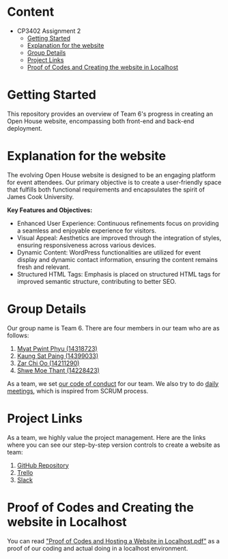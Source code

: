 # Content
* CP3402 Assignment 2
  * [Getting Started](#Getting-Started)
  * [Explanation for the website](#Explanation-for-the-website)
  * [Group Details](#Group-Details)
  * [Project Links](#Project-Links)
  * [Proof of Codes and Creating the website in Localhost](#Proof-of-Codes-and-Creating-the-website-in-Localhost)

 
# Getting Started
 
This repository provides an overview of Team 6's progress in creating an Open House website, encompassing both front-end and back-end deployment.

# Explanation for the website

The evolving Open House website is designed to be an engaging platform for event attendees. Our primary objective is to 
create a user-friendly space that fulfills both functional requirements and encapsulates the spirit of James Cook University.


**Key Features and Objectives:**
* Enhanced User Experience: Continuous refinements focus on providing a seamless and enjoyable experience for visitors. 
* Visual Appeal: Aesthetics are improved through the integration of styles, ensuring responsiveness across various devices. 
* Dynamic Content: WordPress functionalities are utilized for event display and dynamic contact information, ensuring the content remains fresh and relevant. 
* Structured HTML Tags: Emphasis is placed on structured HTML tags for improved semantic structure, contributing to better SEO.


# Group Details
 
Our group name is Team 6. There are four members in our team who are as follows:
1. [Myat Pwint Phyu (14318723)](https://www.linkedin.com/in/myat-pwint-phyu-67b587284/)
2. [Kaung Sat Paing (14399033)](https://www.linkedin.com/in/kaung-sat-paing-2b02b825b/?utm_source=share&utm_campaign=share_via&utm_content=profile&utm_medium=ios_app)
3. [Zar Chi Oo (14211290)](https://www.linkedin.com/in/zarchioo/)
4. [Shwe Moe Thant (14228423)](https://www.linkedin.com/in/shwe-moe-thant-454473223/)


As a team, we set [our code of conduct](https://docs.google.com/document/d/1kDKkVeRaLh9u8EgRC4VUBGRNnzZF26KD7whVBtHkiJ8/edit?usp=sharing) for our team.
We also try to do [daily meetings](https://miro.com/welcomeonboard/OU00RWc1eENZeWJUbnd0aktVVmlBeVhWZERtcWIwVUo2azM3Y3R4ekZEZjVNbnpsUHRjZE1POUUzQTdnS25xYnwzNDU4NzY0NTQxOTQyODkzMzQwfDI=?share_link_id=231631393104), which is inspired from SCRUM process.
 
 
# Project Links
 
As a team, we highly value the project management. Here are the links where you can see our step-by-step version controls
to create a website as team:
1. [GitHub Repository](https://github.com/ShweMoeThantAurum/ContentManagementSystemGroupAssignmentTeam6)
2. [Trello](https://trello.com/b/K4nnWSkQ/team-6)
3. [Slack](https://join.slack.com/t/namethegroup/shared_invite/zt-29hsfnftw-c_owSNMwG86oE4wNrx7dtQ)

# Proof of Codes and Creating the website in Localhost

You can read ["Proof of Codes and Hosting a Website in Localhost.pdf"](https://github.com/ShweMoeThantAurum/ContentManagementSystemGroupAssignmentTeam6/blob/main/Version%202%20for%20Assignment%202/Proof%20of%20Codes%20and%20Hosting%20a%20Website%20in%20Localhost.pdf) as a proof of our coding and actual doing in
a localhost environment.

